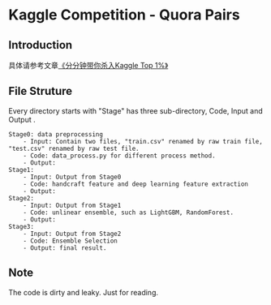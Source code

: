 # Kaggle Competition - Quora Pairs

## Introduction
具体请参考文章[《分分钟带你杀入Kaggle Top 1%》](https://zhuanlan.zhihu.com/p/27424282?group_id=906379995606454272)

## File Struture

Every directory starts with "Stage" has three sub-directory, Code, Input and Output .

	Stage0: data preprocessing  
		- Input: Contain two files, "train.csv" renamed by raw train file, "test.csv" renamed by raw test file.
		- Code: data_process.py for different process method.
		- Output: 
	Stage1:
		- Input: Output from Stage0
		- Code: handcraft feature and deep learning feature extraction
		- Output:
	Stage2:
		- Input: Output from Stage1
		- Code: unlinear ensemble, such as LightGBM, RandomForest.
		- Output:
	Stage3:
		- Input: Output from Stage2
		- Code: Ensemble Selection
		- Output: final result.


## Note 
The code is dirty and leaky. Just for reading.